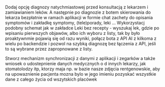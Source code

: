 Dodaj opcję diagnozy natychmiastowej przed konsultacją z lekarzem i zamiawianiem leków. A następnie po diagnozie z botem  skierowania do lekarza bezpłatnie w ramach aplikacji w formie chat zachety do opisania symptomów i zakładkę symptomy, (tele)porady, leki ... Wykorzystacj podobny schemat jak w zakładce Leki bez recepty - wyszukaj lek, gdzie po wpisaniu pierwszych objawów, albo ich wyboru z listy, tak by było proaktywnmie pojawią się  od razu wyniki, połącz bota z API AI z kilkoma z wielu po backendzie i pozwol na szybką diagnozę bez łączenia z API, jeśli to są wybrane przez zapropnowane z listy. 


Stworz mechanizm synchronizacji z danymi z aplikacji i zegarków a także wniosek o udostepnienie danych medycznych o d innych lekarzy, jak stomatolodzy itp, ktorzy maja np. w bazie nasze zdjęcia rentgenowskie, aby na upowaznienie pacjenta mozna bylo w jego imieniu pozyskać wszystkie dane z całego życia od wszytskich placówek